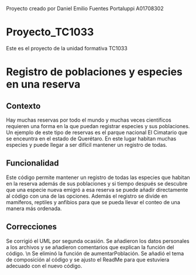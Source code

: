 Proyecto creado por Daniel Emilio Fuentes Portaluppi A01708302


# Proyecto_TC1033
Este es el proyecto de la unidad formativa TC1033


# Registro de poblaciones y especies en una reserva

## Contexto

Hay muchas reservas por todo el mundo y muchas veces científicos requieren una forma en la que puedan registrar especies y sus poblaciones. Un ejemplo de este tipo de reservas es el parque nacional El Cimatario que se enceuntra en el estado de Querétaro. En este lugar habitan muchas especies y puede llegar a ser difícil mantener un registro de todas.

## Funcionalidad

Este código permite mantener un registro de todas las especies que habitan en la reserva además de sus poblaciones y si tiempo después se descubre que una especie nueva emigró a esa reserva se puede añadir directamente al código con una de las opciones. Además el registro se divide en mamíferos, reptiles y anfibios para que se pueda llevar el conteo de una manera más ordenada.

## Correcciones
Se corrigió el UML por segunda ocasión.
Se añadieron los datos personales a los archivos y se añadieron comentarios que explican la función del código. \n
Se eliminó la función de aumentarPoblación.
Se añadió el tema de composición al código y se ajusto el ReadMe para que estuviera adecuado con el nuevo código. 
